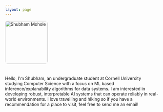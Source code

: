 ```yaml
---
layout: page
---
```


<div style="display: flex; align-items: flex-start; gap: 25px; margin-bottom: 30px; flex-wrap: wrap;">
  <img src="{{ '/assets/portrait.jpg' | relative_url }}" alt="Shubham Mohole" style="width: 140px; max-width: 100%; height: auto; border-radius: 8px; flex-shrink: 0; object-fit: cover;">
  <div style="flex: 1; min-width: 350px;">
    <p>Hello, I'm Shubham, an undergraduate student at Cornell University studying Computer Science with a focus on ML based inference/explanability algorithms for data systems. I am interested in developing robust, interpretable AI systems that can operate reliably in real-world environments. I love travelling and hiking so if you have a recommendation for a place to visit, feel free to send me an email! </p>
  </div>
</div>
